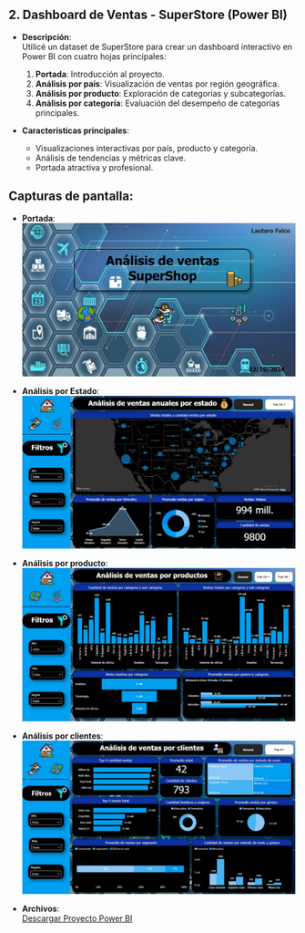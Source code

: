 ## **2. Dashboard de Ventas - SuperStore (Power BI)**

- **Descripción**:  
  Utilicé un dataset de SuperStore para crear un dashboard interactivo en Power BI con cuatro hojas principales:
  1. **Portada**: Introducción al proyecto.
  2. **Análisis por país**: Visualización de ventas por región geográfica.
  3. **Análisis por producto**: Exploración de categorías y subcategorías.
  4. **Análisis por categoría**: Evaluación del desempeño de categorías principales.
     
- **Características principales**:  
  - Visualizaciones interactivas por país, producto y categoría.  
  - Análisis de tendencias y métricas clave.  
  - Portada atractiva y profesional.
    
## **Capturas de pantalla**:
- **Portada**:
  ![Portada del Dashboard](https://github.com/Lautaro-Falco/Portfolio-Data-Analytics/blob/main/PowerBI_Project/Portada%20Power%20Bi.jpg)

- **Análisis por Estado**:
  ![Análisis por Estado](https://github.com/Lautaro-Falco/Portfolio-Data-Analytics/blob/main/PowerBI_Project/Pais%20Power%20Bi.jpg)

- **Análisis por producto**:
  ![Análisis por producto](https://github.com/Lautaro-Falco/Portfolio-Data-Analytics/blob/main/PowerBI_Project/Producto%20Power%20Bi.jpg)

- **Análisis por clientes**:
  ![Análisis por clientes](https://github.com/Lautaro-Falco/Portfolio-Data-Analytics/blob/main/PowerBI_Project/Clientes%20Power%20Bi.jpg)

- **Archivos**:  
  [Descargar Proyecto Power BI](https://github.com/Lautaro-Falco/Portfolio-Data-Analytics/raw/main/PowerBI_Project/PF.Data.LautaroFalco.pbix)

